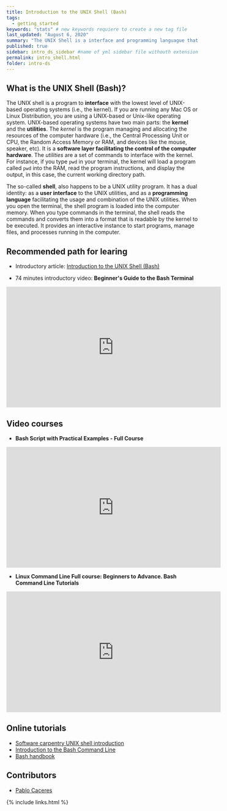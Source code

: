```yaml
---
title: Introduction to the UNIX Shell (Bash)
tags:
  - getting_started
keywords: "stats" # new keywords requiere to create a new tag file
last_updated: "August 6, 2020"
summary: "The UNIX Shell is a interface and programming languague that provides an interactive instance to start programs, manage files, and processes running in the computer. "
published: true
sidebar: intro_ds_sidebar #name of yml sidebar file withouth extension
permalink: intro_shell.html
folder: intro-ds
---
```


## What is the UNIX Shell (Bash)?

The UNIX shell is a program to **interface** with the lowest level of UNIX-based operating systems (i.e., the kernel). If you are running any Mac OS or Linux Distribution, you are using a UNIX-based or Unix-like operating system. UNIX-based operating systems have two main parts: the **kernel** and the **utilities**. The *kernel* is the program managing and allocating the resources of the computer hardware (i.e., the Central Processing Unit or CPU, the Random Access Memory or RAM, and devices like the mouse, speaker, etc). It is a **software layer facilitating the control of the computer hardware**. The *utilities* are a set of commands to interface with the kernel. For instance, if you type `pwd` in your terminal, the kernel will load a program called `pwd` into the RAM, read the program instructions, and display the output, in this case, the current working directory path.

The so-called **shell**, also happens to be a UNIX utility program. It has a dual identity: as a **user interface** to the UNIX utilities, and as a **programming language** facilitating the usage and combination of the UNIX utilities. When you open the terminal, the shell program is loaded into the computer memory. When you type commands in the terminal, the shell reads the commands and converts them into a format that is readable by the kernel to be executed. It provides an interactive instance to start programs, manage files, and processes running in the computer.

## Recommended path for learing

- Introductory article: [Introduction to the UNIX Shell (Bash)](https://pabloinsente.github.io/intro-unix-shell)

- 74 minutes introductory video: **Beginner's Guide to the Bash Terminal**
<iframe width="560" height="315" src="https://www.youtube.com/embed/oxuRxtrO2Ag" frameborder="0" allow="accelerometer; autoplay; encrypted-media; gyroscope; picture-in-picture" allowfullscreen></iframe>

## Video courses

- **Bash Script with Practical Examples - Full Course**

<iframe width="560" height="315" src="https://www.youtube.com/embed/TPRSJbtfK4M" frameborder="0" allow="accelerometer; autoplay; encrypted-media; gyroscope; picture-in-picture" allowfullscreen></iframe>

- **Linux Command Line Full course: Beginners to Advance. Bash Command Line Tutorials**

<iframe width="560" height="315" src="https://www.youtube.com/embed/2PGnYjbYuUo" frameborder="0" allow="accelerometer; autoplay; encrypted-media; gyroscope; picture-in-picture" allowfullscreen></iframe>

## Online tutorials

- [Software carpentry UNIX shell introduction](https://swcarpentry.github.io/shell-novice/)
- [Introduction to the Bash Command Line](https://programminghistorian.org/en/lessons/intro-to-bash)
- [Bash handbook](https://github.com/denysdovhan/bash-handbook)

## Contributors

- [Pablo Caceres](mydoc_about.html#pablocaceres) 

{% include links.html %}
